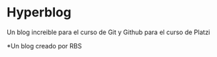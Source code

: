 # Hyperblog
Un blog increible para el curso de Git y Github para el curso de Platzi

*Un blog creado por RBS
